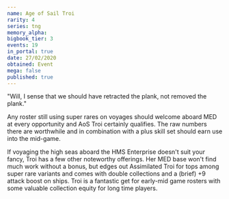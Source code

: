 ```yaml
---
name: Age of Sail Troi
rarity: 4
series: tng
memory_alpha:
bigbook_tier: 3
events: 19
in_portal: true
date: 27/02/2020
obtained: Event
mega: false
published: true
---
```


"Will, I sense that we should have retracted the plank, not removed the plank."

Any roster still using super rares on voyages should welcome aboard MED at every opportunity and AoS Troi certainly qualifies. The raw numbers there are worthwhile and in combination with a plus skill set should earn use into the mid-game.

If voyaging the high seas aboard the HMS Enterprise doesn't suit your fancy, Troi has a few other noteworthy offerings. Her MED base won't find much work without a bonus, but edges out Assimilated Troi for tops among super rare variants and comes with double collections and a (brief) +9 attack boost on ships. Troi is a fantastic get for early-mid game rosters with some valuable collection equity for long time players.
